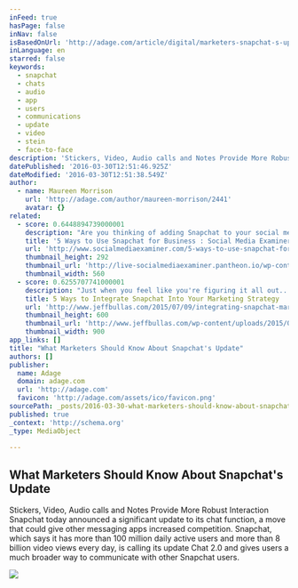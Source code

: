 ```yaml
---
inFeed: true
hasPage: false
inNav: false
isBasedOnUrl: 'http://adage.com/article/digital/marketers-snapchat-s-update/303315/'
inLanguage: en
starred: false
keywords:
  - snapchat
  - chats
  - audio
  - app
  - users
  - communications
  - update
  - video
  - stein
  - face-to-face
description: 'Stickers, Video, Audio calls and Notes Provide More Robust Interaction Snapchat today announced a significant update to its chat function, a move that could give other messaging apps increased competition. Snapchat, which says it has more than 100 million daily active users and more than 8 billion video views every day, is calling its update Chat 2.0 and gives users a much broader way to communicate with other Snapchat users.'
datePublished: '2016-03-30T12:51:46.925Z'
dateModified: '2016-03-30T12:51:38.549Z'
author:
  - name: Maureen Morrison
    url: 'http://adage.com/author/maureen-morrison/2441'
    avatar: {}
related:
  - score: 0.6448894739000001
    description: "Are you thinking of adding Snapchat to your social media marketing mix? Interested in ways to use Snapchat to strengthen your brand? With Snapchat, you can increase community engagement and brand awareness through innovative marketing campaigns. In this article you'll discover five ways to use Snapchat for business."
    title: '5 Ways to Use Snapchat for Business : Social Media Examiner'
    url: 'http://www.socialmediaexaminer.com/5-ways-to-use-snapchat-for-business/'
    thumbnail_height: 292
    thumbnail_url: 'http://live-socialmediaexaminer.pantheon.io/wp-content/uploads/2015/07/kt-use-snapchat-business-560.png'
    thumbnail_width: 560
  - score: 0.6255707741000001
    description: "Just when you feel like you're figuring it all out... Another social media marketing platform pops up. I get it, you've just come to grips with how to engage your audience on Facebook and Twitter - why another one? Snapchat is unlike any other social platforms, and it takes a little getting used to."
    title: 5 Ways to Integrate Snapchat Into Your Marketing Strategy
    url: 'http://www.jeffbullas.com/2015/07/09/integrating-snapchat-marketing-strategy/'
    thumbnail_height: 600
    thumbnail_url: 'http://www.jeffbullas.com/wp-content/uploads/2015/07/Snapchat-marketing-header-image.jpg'
    thumbnail_width: 900
app_links: []
title: "What Marketers Should Know About Snapchat's Update"
authors: []
publisher:
  name: Adage
  domain: adage.com
  url: 'http://adage.com'
  favicon: 'http://adage.com/assets/ico/favicon.png'
sourcePath: _posts/2016-03-30-what-marketers-should-know-about-snapchats-update.md
published: true
_context: 'http://schema.org'
_type: MediaObject

---
```

<article style=""><h1>What Marketers Should Know About Snapchat's Update</h1><p>Stickers, Video, Audio calls and Notes Provide More Robust Interaction Snapchat today announced a significant update to its chat function, a move that could give other messaging apps increased competition. Snapchat, which says it has more than 100 million daily active users and more than 8 billion video views every day, is calling its update Chat 2.0 and gives users a much broader way to communicate with other Snapchat users.</p><img src="http://gaia.adage.com/images/bin/image/x-large/videochat20160329.jpg" /></article>